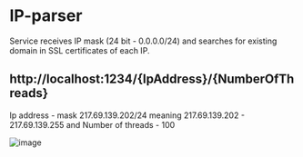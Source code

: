 # IP-parser
Service receives IP mask (24 bit - 0.0.0.0/24) and searches for existing domain in SSL certificates of each IP.

## http://localhost:1234/{IpAddress}/{NumberOfThreads}
Ip address - mask 217.69.139.202/24 meaning 217.69.139.202 - 217.69.139.255 and Number of threads - 100 <p>
![image](https://github.com/VladMakhov/IP-parser/assets/128775444/71f6c93a-ed7d-44a7-84be-45ec18476bf8)
